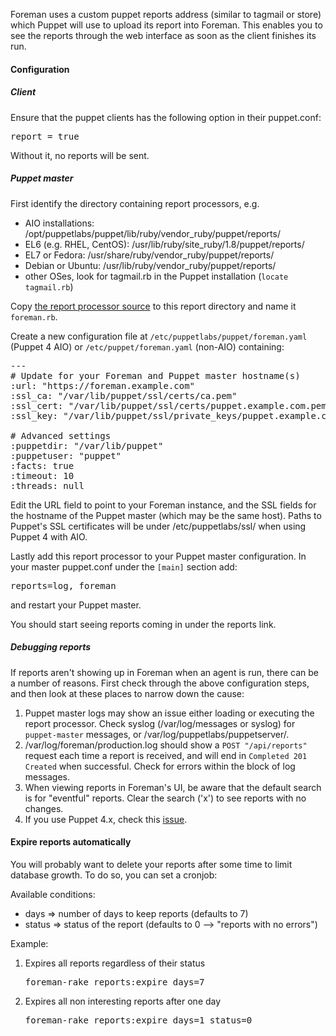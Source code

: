 
Foreman uses a custom puppet reports address (similar to tagmail or store) which Puppet will use to upload its report into Foreman.  This enables you to see the reports through the web interface as soon as the client finishes its run.

#### Configuration

##### Client

Ensure that the puppet clients has the following option in their puppet.conf:
<pre>report = true</pre>

Without it, no reports will be sent.

##### Puppet master

First identify the directory containing report processors, e.g.

* AIO installations: /opt/puppetlabs/puppet/lib/ruby/vendor_ruby/puppet/reports/
* EL6 (e.g. RHEL, CentOS): /usr/lib/ruby/site_ruby/1.8/puppet/reports/
* EL7 or Fedora: /usr/share/ruby/vendor_ruby/puppet/reports/
* Debian or Ubuntu: /usr/lib/ruby/vendor_ruby/puppet/reports/
* other OSes, look for tagmail.rb in the Puppet installation (`locate tagmail.rb`)

Copy [the report processor source](https://raw.githubusercontent.com/theforeman/puppet-foreman/master/files/foreman-report_v2.rb) to this report directory and name it `foreman.rb`.

Create a new configuration file at `/etc/puppetlabs/puppet/foreman.yaml` (Puppet 4 AIO) or `/etc/puppet/foreman.yaml` (non-AIO) containing:
<pre>
---
# Update for your Foreman and Puppet master hostname(s)
:url: "https://foreman.example.com"
:ssl_ca: "/var/lib/puppet/ssl/certs/ca.pem"
:ssl_cert: "/var/lib/puppet/ssl/certs/puppet.example.com.pem"
:ssl_key: "/var/lib/puppet/ssl/private_keys/puppet.example.com.pem"

# Advanced settings
:puppetdir: "/var/lib/puppet"
:puppetuser: "puppet"
:facts: true
:timeout: 10
:threads: null
</pre>

Edit the URL field to point to your Foreman instance, and the SSL fields for the hostname of the Puppet master (which may be the same host). Paths to Puppet's SSL certificates will be under /etc/puppetlabs/ssl/ when using Puppet 4 with AIO.

Lastly add this report processor to your Puppet master configuration.  In your master puppet.conf under the `[main]` section add:

<pre>reports=log, foreman</pre>

and restart your Puppet master.

You should start seeing reports coming in under the reports link.

##### Debugging reports

If reports aren't showing up in Foreman when an agent is run, there can be a number of reasons.  First check through the above configuration steps, and then look at these places to narrow down the cause:

1. Puppet master logs may show an issue either loading or executing the report processor.  Check syslog (/var/log/messages or syslog) for `puppet-master` messages, or /var/log/puppetlabs/puppetserver/.
1. /var/log/foreman/production.log should show a `POST "/api/reports"` request each time a report is received, and will end in `Completed 201 Created` when successful.  Check for errors within the block of log messages.
1. When viewing reports in Foreman's UI, be aware that the default search is for "eventful" reports.  Clear the search ('x') to see reports with no changes.
1. If you use Puppet 4.x, check this [issue](manuals/{{page.version}}/index.html#7.3NoReports).

#### Expire reports automatically

You will probably want to delete your reports after some time to limit database growth. To do so, you can set a cronjob:

Available conditions:

* days => number of days to keep reports (defaults to 7)
* status => status of the report (defaults to 0 --> "reports with no errors")

Example:

1. Expires all reports regardless of their status

    <pre>foreman-rake reports:expire days=7</pre>
2. Expires all non interesting reports after one day

    <pre>foreman-rake reports:expire days=1 status=0</pre>
